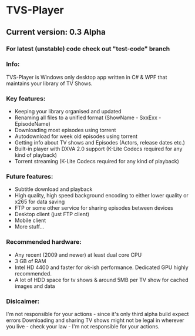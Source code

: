 # TVS-Player
## Current version: 0.3 Alpha
### For latest (unstable) code check out "test-code" branch
### Info:
TVS-Player is Windows only desktop app written in C# & WPF that maintains your library of TV Shows.

### Key features:
- Keeping your library organised and updated
- Renaming all files to a unified format (ShowName - SxxExx - EpisodeName)
- Downloading most episodes using torrent
- Autodownload for week old episodes using torrent
- Getting info about TV shows and Episodes (Actors, release dates etc.)
- Built-in player with DXVA 2.0 support (K-Lite Codecs required for any kind of playback)
- Torrent streaming (K-Lite Codecs required for any kind of playback)

### Future features:
- Subtitle download and playback
- High quality, high speed background encoding to either lower quality or x265 for data saving
- FTP or some other service for sharing episodes between devices
- Desktop client (just FTP client)
- Mobile client
- More stuff...

### Recommended hardware:
- Any recent (2009 and newer) at least dual core CPU
- 3 GB of RAM
- Intel HD 4400 and faster for ok-ish performance. Dedicated GPU highly recommended.
- A lot of HDD space for tv shows & around 5MB per TV show for cached images and data


### Dislcaimer:
I'm not responsible for your actions - since it's only third alpha build expect errors
Downloading and sharing TV shows might not be legal in wherever you live - check your law - I'm not responsible for your actions.

